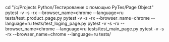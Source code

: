 cd "/c/Projects Python/Тестирование с помощью PyTes/Page Object"
pytest -v -s -rx --browser_name=chrome --language=ru tests/test_product_page.py
pytest -v -s -rx --browser_name=chrome --language=ru tests/test_loging_page.py
pytest -v -s -rx --browser_name=chrome --language=ru tests/test_main_page.py
pytest -v -s -rx --browser_name=chrome --language=ru tests/
